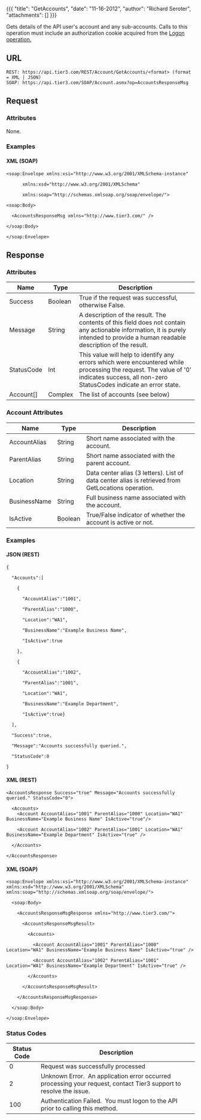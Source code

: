{{{
  "title": "GetAccounts",
  "date": "11-16-2012",
  "author": "Richard Seroter",
  "attachments": []
}}}

Gets details of the API user's account and any sub-accounts. Calls to this operation must include an authorization cookie acquired from the <a href="/api-docs#authentication-logon">Logon operation.</a>

## URL

    REST: https://api.tier3.com/REST/Account/GetAccounts/<format> (format = XML | JSON)
    SOAP: https://api.tier3.com/SOAP/Account.asmx?op=AccountsResponseMsg

## Request

### Attributes

None.

### Examples

#### XML (SOAP)

    <soap:Envelope xmlns:xsi="http://www.w3.org/2001/XMLSchema-instance" 

          xmlns:xsd="http://www.w3.org/2001/XMLSchema" 

          xmlns:soap="http://schemas.xmlsoap.org/soap/envelope/">

    <soap:Body>

      <AccountsResponseMsg xmlns="http://www.tier3.com/" />

    </soap:Body>

    </soap:Envelope>  

## Response

### Attributes

<table>
  <thead>
  <tr>
    <th>Name</th>
    <th>Type</th>
    <th>Description</th>
  </tr>
</thead>
<tbody>
    <tr>
      <td>Success</td>
      <td>Boolean</td>
      <td>True if the request was successful, otherwise False.</td>
    </tr>
    <tr>
      <td>Message</td>
      <td>String</td>
      <td>A description of the result. The contents of this field does not contain any actionable information, it is purely intended to provide a human readable description of the result.</td>
    </tr>
    <tr>
      <td>StatusCode</td>
      <td>Int</td>
      <td>This value will help to identify any errors which were encountered while processing the request. The value of '0' indicates success, all non-zero StatusCodes indicate an error state.</td>
    </tr>
    <tr>
      <td>Account[]</td>
      <td>Complex</td>
      <td>The list of accounts (see below)</td>
    </tr>
  </tbody>
</table>

### Account Attributes

<table>
  <thead>
  <tr>
    <th>Name</th>
    <th>Type</th>
    <th>Description</th>
  </tr>
</thead>
<tbody>
    <tr>
      <td>AccountAlias</td>
      <td>String</td>
      <td>Short name associated with the account.</td>
    </tr>
    <tr>
      <td>ParentAlias</td>
      <td>String</td>
      <td>Short name associated with the parent account.</td>
    </tr>
    <tr>
      <td>Location</td>
      <td>String</td>
      <td>Data center alias (3 letters). List of data center alias is retrieved from <a>GetLocations</a> operation.</td>
    </tr>
    <tr>
      <td>BusinessName</td>
      <td>String</td>
      <td>Full business name associated with the account.</td>
    </tr>
    <tr>
      <td>IsActive</td>
      <td>Boolean</td>
      <td>True/False indicator of whether the account is active or not.</td>
    </tr>
  </tbody>
</table>

### Examples

#### JSON (REST)

    {

      "Accounts":[

        {

          "AccountAlias":"1001",

          "ParentAlias":"1000",

          "Location":"WA1",

          "BusinessName":"Example Business Name",

          "IsActive":true

        },

        {

          "AccountAlias":"1002",

          "ParentAlias":"1001",

          "Location":"WA1",

          "BusinessName":"Example Department",

          "IsActive":true}

      ],

      "Success":true,

      "Message":"Accounts successfully queried.",

      "StatusCode":0

    }

#### XML (REST)

    <AccountsResponse Success="true" Message="Accounts successfully queried." StatusCode="0">

      <Accounts>
        <Account AccountAlias="1001" ParentAlias="1000" Location="WA1" BusinessName="Example Business Name" IsActive="true"/>

        <Account AccountAlias="1002" ParentAlias="1001" Location="WA1" BusinessName="Example Department" IsActive="true" />

      </Accounts>

    </AccountsResponse>

#### XML (SOAP)

    <soap:Envelope xmlns:xsi="http://www.w3.org/2001/XMLSchema-instance" xmlns:xsd="http://www.w3.org/2001/XMLSchema" xmlns:soap="http://schemas.xmlsoap.org/soap/envelope/">

      <soap:Body>

        <AccountsResponseMsgResponse xmlns="http://www.tier3.com/">

          <AccountsResponseMsgResult>

            <Accounts>

              <Account AccountAlias="1001" ParentAlias="1000" Location="WA1" BusinessName="Example Business Name" IsActive="true" />

              <Account AccountAlias="1002" ParentAlias="1001" Location="WA1" BusinessName="Example Department" IsActive="true" />

            </Accounts>

          </AccountsResponseMsgResult>

        </AccountsResponseMsgResponse>

      </soap:Body>

    </soap:Envelope>


### Status Codes

<table>
    <thead>
  <tr>
    <th>Status Code</th>
    <th>Description</th>
  </tr>
  </thead>
  <tbody>
    <tr>
      <td>0</td>
      <td>Request was successfully processed</td>
    </tr>
    <tr>
      <td>2</td>
      <td>Unknown Error. &nbsp;An application error occurred processing your request, contact Tier3 support to resolve the issue.</td>
    </tr>
    <tr>
      <td>100</td>
      <td>Authentication Failed. &nbsp;You must logon to the API prior to calling this method.</td>
    </tr>
  </tbody>
</table>
